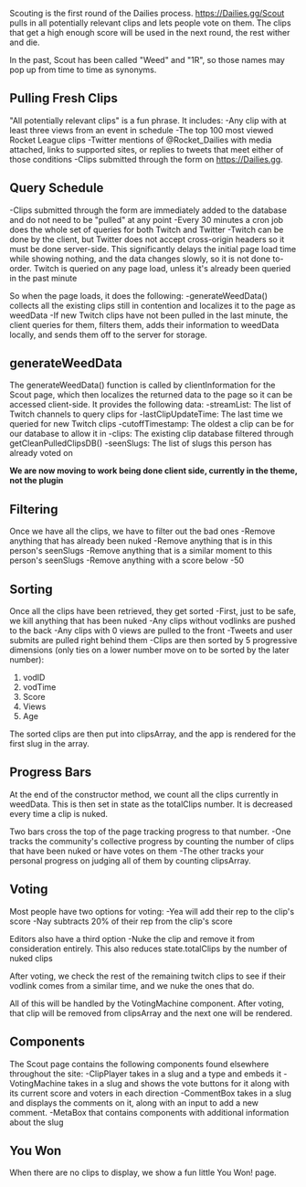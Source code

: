 Scouting is the first round of the Dailies process. https://Dailies.gg/Scout pulls in all potentially relevant clips and lets people vote on them. The clips that get a high enough score will be used in the next round, the rest wither and die.

In the past, Scout has been called "Weed" and "1R", so those names may pop up from time to time as synonyms.

## Pulling Fresh Clips ##
"All potentially relevant clips" is a fun phrase. It includes:
-Any clip with at least three views from an event in schedule
-The top 100 most viewed Rocket League clips
-Twitter mentions of @Rocket_Dailies with media attached, links to supported sites, or replies to tweets that meet either of those conditions
-Clips submitted through the form on https://Dailies.gg.

## Query Schedule ##
-Clips submitted through the form are immediately added to the database and do not need to be "pulled" at any point
-Every 30 minutes a cron job does the whole set of queries for both Twitch and Twitter
-Twitch can be done by the client, but Twitter does not accept cross-origin headers so it must be done server-side. This significantly delays the initial page load time while showing nothing, and the data changes slowly, so it is not done to-order. Twitch is queried on any page load, unless it's already been queried in the past minute

So when the page loads, it does the following:
-generateWeedData() collects all the existing clips still in contention and localizes it to the page as weedData
-If new Twitch clips have not been pulled in the last minute, the client queries for them, filters them, adds their information to weedData locally, and sends them off to the server for storage.

## generateWeedData ##
The generateWeedData() function is called by clientInformation for the Scout page, which then localizes the returned data to the page so it can be accessed client-side. It provides the following data:
-streamList: The list of Twitch channels to query clips for
-lastClipUpdateTime: The last time we queried for new Twitch clips
-cutoffTimestamp: The oldest a clip can be for our database to allow it in
-clips: The existing clip database filtered through getCleanPulledClipsDB()
-seenSlugs: The list of slugs this person has already voted on

__We are now moving to work being done client side, currently in the theme, not the plugin__

## Filtering ##
Once we have all the clips, we have to filter out the bad ones
-Remove anything that has already been nuked
-Remove anything that is in this person's seenSlugs
-Remove anything that is a similar moment to this person's seenSlugs
-Remove anything with a score below -50


## Sorting ##
Once all the clips have been retrieved, they get sorted
-First, just to be safe, we kill anything that has been nuked
-Any clips without vodlinks are pushed to the back
-Any clips with 0 views are pulled to the front
-Tweets and user submits are pulled right behind them
-Clips are then sorted by 5 progressive dimensions (only ties on a lower number move on to be sorted by the later number):
1. vodID
2. vodTime
3. Score
4. Views
5. Age

The sorted clips are then put into clipsArray, and the app is rendered for the first slug in the array.

## Progress Bars ##
At the end of the constructor method, we count all the clips currently in weedData. This is then set in state as the totalClips number. It is decreased every time a clip is nuked.

Two bars cross the top of the page tracking progress to that number. 
-One tracks the community's collective progress by counting the number of clips that have been nuked or have votes on them 
-The other tracks your personal progress on judging all of them by counting clipsArray. 

## Voting ##
Most people have two options for voting:
-Yea will add their rep to the clip's score
-Nay subtracts 20% of their rep from the clip's score

Editors also have a third option
-Nuke the clip and remove it from consideration entirely. This also reduces state.totalClips by the number of nuked clips

After voting, we check the rest of the remaining twitch clips to see if their vodlink comes from a similar time, and we nuke the ones that do.

All of this will be handled by the VotingMachine component. After voting, that clip will be removed from clipsArray and the next one will be rendered.

## Components ##
The Scout page contains the following components found elsewhere throughout the site:
-ClipPlayer takes in a slug and a type and embeds it
-VotingMachine takes in a slug and shows the vote buttons for it along with its current score and voters in each direction
-CommentBox takes in a slug and displays the comments on it, along with an input to add a new comment.
-MetaBox that contains components with additional information about the slug


## You Won ##
When there are no clips to display, we show a fun little You Won! page. 
